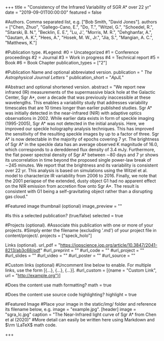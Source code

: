 +++
title = "Consistency of the Infrared Variability of SGR A* over 22 yr"
date = "2019-09-01T00:00:00"
featured = false

#Authors.  Comma separated list, e.g. ["Bob Smith, "David Jones"].
authors = ["Chen, Zhuo", "Gallego-Cano, E.", "Do, T.", "Witzel, G.", "Schoedel, R.", "Sitarski, B. N.", "Becklin, E. E.", "Lu, J.', "Morris, M. R.", "Dehghanfar, A.", "Gautam, A. K.", "Hees, A.", "Hosek, M. W., Jr.", "Jia, S.", "Mangian, A. C.", "Matthews, K."]

#Publication type.
#Legend:
#0 = Uncategorized
#1 = Conference proceedings
#2 = Journal
#3 = Work in progress
#4 = Technical report
#5 = Book
#6 = Book Chapter
publication_types = ["2"]

#Publication Name and optional abbreviated version.
publication = " *The Astrophysical Journal Letters* " 
publication_short = "*ApJL*"

#Abstract and optional shortened version.
abstract = "We report new infrared (IR) measurements of the supermassive black hole at the Galactic Center, Sgr A*, over a decade that was previously inaccessible at these wavelengths. This enables a variability study that addresses variability timescales that are 10 times longer than earlier published studies. Sgr A* was initially detected in the near-infrared (NIR) with adaptive optics observations in 2002. While earlier data exists in form of speckle imaging (1995-2005), Sgr A* was not detected in the initial analysis. Here, we improved our speckle holography analysis techniques. This has improved the sensitivity of the resulting speckle images by up to a factor of three. Sgr A* is now detectable in the majority of epochs covering 7 yr. The brightness of Sgr A* in the speckle data has an average observed K magnitude of 16.0, which corresponds to a dereddened flux density of 3.4 mJy. Furthermore, the flat power spectral density of Sgr A* between ∼80 days and 7 yr shows its uncorrelation in time beyond the proposed single power-law break of ∼245 minutes. We report that the brightness and its variability is consistent over 22 yr. This analysis is based on simulations using the Witzel et al. model to characterize IR variability from 2006 to 2016. Finally, we note that the 2001 periapse of the extended, dusty object G1 had no apparent effect on the NIR emission from accretion flow onto Sgr A*. The result is consistent with G1 being a self-gravitating object rather than a disrupting gas cloud."

#Featured image thumbnail (optional)
image_preview = ""

#Is this a selected publication? (true/false)
selected = true

#Projects (optional).
#Associate this publication with one or more of your projects.
#Simply enter the filename (excluding '.md') of your project file in content/project/.
projects = ["speck_holo"]

Links (optional).
url_pdf = "https://iopscience.iop.org/article/10.3847/2041-8213/ab3c68/pdf"
#url_preprint = ""
#url_code = ""
#url_project = ""
#url_slides = ""
#url_video = ""
#url_poster = ""
#url_source = ""

#Custom links (optional)
#Uncomment line below to enable. For multiple links, use the form [{...}, {...}, {...}].
#url_custom = [{name = "Custom Link", url = "http://example.org"}]

#Does the content use math formatting?
math = true

#Does the content use source code highlighting?
highlight = true

#Featured Image
#Place your image in the static/img/ folder and reference its filename below, e.g. image = "example.jpg".
[header] image = "sgra_lc.jpg" caption = "The Near-Infrared light curve of Sgr A* from Chen et al (2020)" #More detail can easily be written here using Markdown and $\rm \LaTeX$ math code.

+++
